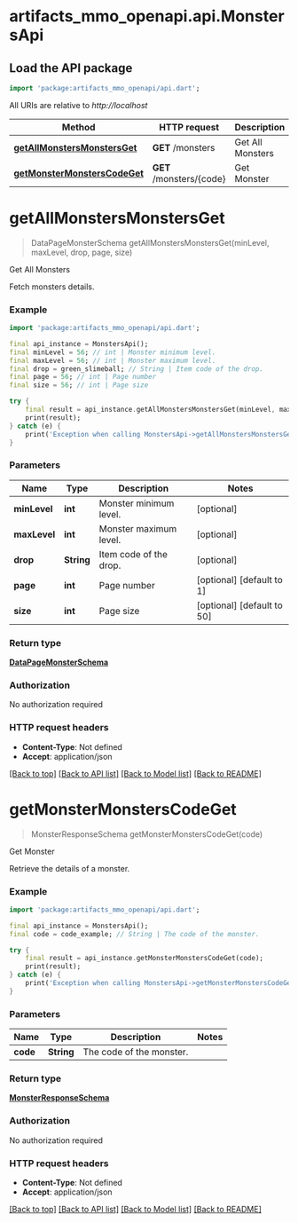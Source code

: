 # artifacts_mmo_openapi.api.MonstersApi

## Load the API package
```dart
import 'package:artifacts_mmo_openapi/api.dart';
```

All URIs are relative to *http://localhost*

Method | HTTP request | Description
------------- | ------------- | -------------
[**getAllMonstersMonstersGet**](MonstersApi.md#getallmonstersmonstersget) | **GET** /monsters | Get All Monsters
[**getMonsterMonstersCodeGet**](MonstersApi.md#getmonstermonsterscodeget) | **GET** /monsters/{code} | Get Monster


# **getAllMonstersMonstersGet**
> DataPageMonsterSchema getAllMonstersMonstersGet(minLevel, maxLevel, drop, page, size)

Get All Monsters

Fetch monsters details.

### Example
```dart
import 'package:artifacts_mmo_openapi/api.dart';

final api_instance = MonstersApi();
final minLevel = 56; // int | Monster minimum level.
final maxLevel = 56; // int | Monster maximum level.
final drop = green_slimeball; // String | Item code of the drop.
final page = 56; // int | Page number
final size = 56; // int | Page size

try {
    final result = api_instance.getAllMonstersMonstersGet(minLevel, maxLevel, drop, page, size);
    print(result);
} catch (e) {
    print('Exception when calling MonstersApi->getAllMonstersMonstersGet: $e\n');
}
```

### Parameters

Name | Type | Description  | Notes
------------- | ------------- | ------------- | -------------
 **minLevel** | **int**| Monster minimum level. | [optional] 
 **maxLevel** | **int**| Monster maximum level. | [optional] 
 **drop** | **String**| Item code of the drop. | [optional] 
 **page** | **int**| Page number | [optional] [default to 1]
 **size** | **int**| Page size | [optional] [default to 50]

### Return type

[**DataPageMonsterSchema**](DataPageMonsterSchema.md)

### Authorization

No authorization required

### HTTP request headers

 - **Content-Type**: Not defined
 - **Accept**: application/json

[[Back to top]](#) [[Back to API list]](../README.md#documentation-for-api-endpoints) [[Back to Model list]](../README.md#documentation-for-models) [[Back to README]](../README.md)

# **getMonsterMonstersCodeGet**
> MonsterResponseSchema getMonsterMonstersCodeGet(code)

Get Monster

Retrieve the details of a monster.

### Example
```dart
import 'package:artifacts_mmo_openapi/api.dart';

final api_instance = MonstersApi();
final code = code_example; // String | The code of the monster.

try {
    final result = api_instance.getMonsterMonstersCodeGet(code);
    print(result);
} catch (e) {
    print('Exception when calling MonstersApi->getMonsterMonstersCodeGet: $e\n');
}
```

### Parameters

Name | Type | Description  | Notes
------------- | ------------- | ------------- | -------------
 **code** | **String**| The code of the monster. | 

### Return type

[**MonsterResponseSchema**](MonsterResponseSchema.md)

### Authorization

No authorization required

### HTTP request headers

 - **Content-Type**: Not defined
 - **Accept**: application/json

[[Back to top]](#) [[Back to API list]](../README.md#documentation-for-api-endpoints) [[Back to Model list]](../README.md#documentation-for-models) [[Back to README]](../README.md)

